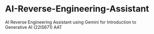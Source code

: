 # AI-Reverse-Engineering-Assistant
AI Reverse Engineering Assistant using Gemini for Introduction to Generative AI (22IS671) AAT

